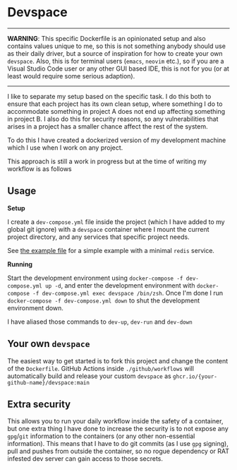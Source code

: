 # Devspace

---

**WARNING**: This specific Dockerfile is an opinionated setup and also contains values unique to me, so this is not something anybody should use as their daily driver, but a source of inspiration for how to create your own `devspace`. Also, this is for terminal users (`emacs`, `neovim` etc.), so if you are a Visual Studio Code user or any other GUI based IDE, this is not for you (or at least would require some serious adaption).

---

I like to separate my setup based on the specific task. I do this both to ensure that each project has its own clean setup, where something I do to accommodate something in project A does not end up affecting something in project B. I also do this for security reasons, so any vulnerabilities that arises in a project has a smaller chance affect the rest of the system.

To do this I have created a dockerized version of my development machine which I use when I work on any project.

This approach is still a work in progress but at the time of writing my workflow is as follows

## Usage

**Setup**

I create a `dev-compose.yml` file inside the project (which I have added to my global git ignore) with a `devspace` container where I mount the current project directory, and any services that specific project needs.

See [the example file](./example-docker-compose.yml) for a simple example with a minimal `redis` service.

**Running**

Start the development environment using `docker-compose -f dev-compose.yml up -d`, and enter the development environment with `docker-compose -f dev-compose.yml exec devspace /bin/zsh`. Once I'm done I run `docker-compose -f dev-compose.yml down` to shut the development environment down.

I have aliased those commands to `dev-up`, `dev-run` and `dev-down`

## Your own `devspace`

The easiest way to get started is to fork this project and change the content of the `Dockerfile`. GitHub Actions inside `./github/workflows` will automatically build and release your custom `devspace` as `ghcr.io/{your-github-name}/devspace:main`

## Extra security

This allows you to run your daily workflow inside the safety of a container, but one extra thing I have done to increase the security is to not expose any `gpg`/`git` information to the containers (or any other non-essential information). This means that I have to do git commits (as I use `gpg` signing), pull and pushes from outside the container, so no rogue dependency or RAT infested dev server can gain access to those secrets.
